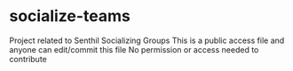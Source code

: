 # socialize-teams
Project related to Senthil Socializing Groups
This is a public access file and anyone can edit/commit this file
No permission or access needed to contribute
